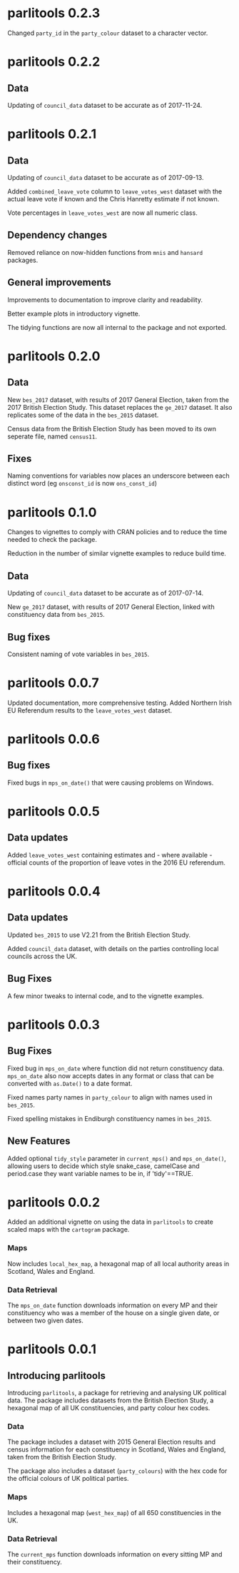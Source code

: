
# parlitools 0.2.3

Changed `party_id` in the `party_colour` dataset to a character vector.

# parlitools 0.2.2

## Data

Updating of `council_data` dataset to be accurate as of 2017-11-24.

# parlitools 0.2.1

## Data

Updating of `council_data` dataset to be accurate as of 2017-09-13.

Added `combined_leave_vote` column to `leave_votes_west` dataset with the actual leave vote if known and the Chris Hanretty estimate if not known. 

Vote percentages in `leave_votes_west` are now all numeric class.

## Dependency changes

Removed reliance on now-hidden functions from `mnis` and `hansard` packages.

## General improvements

Improvements to documentation to improve clarity and readability. 

Better example plots in introductory vignette.

The tidying functions are now all internal to the package and not exported.

# parlitools 0.2.0

## Data

New `bes_2017` dataset, with results of 2017 General Election, taken from the 2017 British Election Study. This dataset replaces the `ge_2017` dataset. It also replicates some of the data in the `bes_2015` dataset.

Census data from the British Election Study has been moved to its own seperate file, named `census11`.

## Fixes

Naming conventions for variables now places an underscore between each distinct word (eg `onsconst_id` is now `ons_const_id`)

# parlitools 0.1.0

Changes to vignettes to comply with CRAN policies and to reduce the time needed to check the package.

Reduction in the number of similar vignette examples to reduce build time.

## Data

Updating of `council_data` dataset to be accurate as of 2017-07-14.

New `ge_2017` dataset, with results of 2017 General Election, linked with constituency data from `bes_2015`.

## Bug fixes

Consistent naming of vote variables in `bes_2015`.

# parlitools 0.0.7

Updated documentation, more comprehensive testing. Added Northern Irish EU Referendum results to the `leave_votes_west` dataset.

# parlitools 0.0.6

## Bug fixes

Fixed bugs in `mps_on_date()` that were causing problems on Windows.

# parlitools 0.0.5

## Data updates

Added `leave_votes_west` containing estimates and - where available - official counts of the proportion of leave votes in the 2016 EU referendum.

# parlitools 0.0.4

## Data updates

Updated `bes_2015` to use V2.21 from the British Election Study.

Added `council_data` dataset, with details on the parties controlling local councils across the UK.

## Bug Fixes

A few minor tweaks to internal code, and to the vignette examples.

# parlitools 0.0.3

## Bug Fixes

Fixed bug in `mps_on_date` where function did not return constituency data. `mps_on_date` also now accepts dates in any format or class that can be converted with `as.Date()` to a date format.

Fixed names party names in `party_colour` to align with names used in `bes_2015`.

Fixed spelling mistakes in Endiburgh constituency names in `bes_2015`.

## New Features

Added optional `tidy_style` parameter in `current_mps()` and `mps_on_date()`, allowing users to decide which style snake_case, camelCase and period.case they want variable names to be in, if 'tidy'==TRUE.

# parlitools 0.0.2

Added an additional vignette on using the data in `parlitools` to create scaled maps with the `cartogram` package.

### Maps

Now includes `local_hex_map`, a hexagonal map of all local authority areas in Scotland, Wales and England.

### Data Retrieval

The `mps_on_date` function downloads information on every MP and their constituency who was a member of the house on a single given date, or between two given dates.

# parlitools 0.0.1

## Introducing parlitools

Introducing `parlitools`, a package for retrieving and analysing UK political data. The package includes datasets from the British Election Study, a hexagonal map of all UK constituencies, and party colour hex codes.

### Data

The package includes a dataset with 2015 General Election results and census information for each constituency in Scotland, Wales and England, taken from the British Election Study.

The package also includes a dataset (`party_colours`) with the hex code for the official colours of UK political parties.

### Maps

Includes a hexagonal map (`west_hex_map`) of all 650 constituencies in the UK.

### Data Retrieval

The `current_mps` function downloads information on every sitting MP and their constituency.